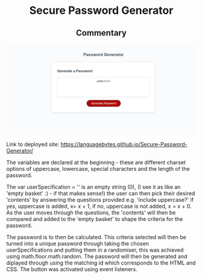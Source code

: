 # <p align="center"> Secure Password Generator </p>

## <p align="center"> Commentary </p>

<p align ="center">  <img src="Images/PwScreen.png"> </p>

Link to deployed site:  https://languagebytes.github.io/Secure-Password-Generator/

The variables are declared at the beginning - these are different charset options of uppercase, lowercase, special characters and the length of the password. 

The var userSpecification = '' is an empty string (0), (I see it as like an 'empty basket' :) - if that makes sense!) the user can then pick their desired 'contents' by answering the questions provided e.g. 'include uppercase?' if yes, uppercase is added, x= x + 1, if no, uppercase is not added, x = x + 0. As the user moves through the questions, the 'contents' will then be compared and added to the 'empty basket' to shape the criteria for the password. 

The password is to then be calculated. This criteria selected will then be turned into a unique password through taking the chosen userSpecifications and putting them in a randomiser, this was achieved using math.floor.math.random. The password will then be generated and diplayed through using the matching id which corresponds to the HTML and CSS.  The button was activated using event listeners.

